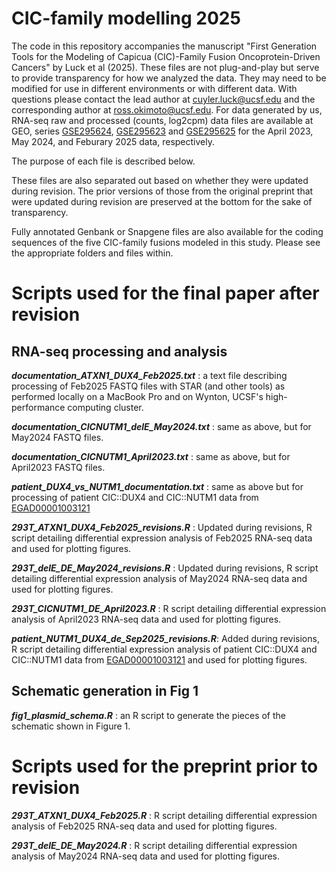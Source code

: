 # CIC-family modelling 2025

The code in this repository accompanies the manuscript "First Generation Tools for the Modeling of Capicua (CIC)-Family Fusion Oncoprotein-Driven Cancers" by Luck et al (2025). 
These files are not plug-and-play but serve to provide transparency for how we analyzed the data. They may need to be modified for use in different environments or with different data.
With questions please contact the lead author at cuyler.luck@ucsf.edu and the corresponding author at ross.okimoto@ucsf.edu.
For data generated by us, RNA-seq raw and processed (counts, log2cpm) data files are available at GEO, series [GSE295624](https://www.ncbi.nlm.nih.gov/geo/query/acc.cgi?acc=GSE295624), [GSE295623](https://www.ncbi.nlm.nih.gov/geo/query/acc.cgi?acc=GSE295623) and [GSE295625](https://www.ncbi.nlm.nih.gov/geo/query/acc.cgi?acc=GSE295625) for the April 2023, May 2024, and Feburary 2025 data, respectively.

The purpose of each file is described below.

These files are also separated out based on whether they were updated during revision. The prior versions of those from the original preprint that were updated during revision are preserved at the bottom for the sake of transparency.

Fully annotated Genbank or Snapgene files are also available for the coding sequences of the five CIC-family fusions modeled in this study. Please see the appropriate folders and files within.

# Scripts used for the final paper after revision
## RNA-seq processing and analysis

***documentation_ATXN1_DUX4_Feb2025.txt*** : a text file describing processing of Feb2025 FASTQ files with STAR (and other tools) as performed locally on a MacBook Pro and on Wynton, UCSF's high-performance computing cluster.

***documentation_CICNUTM1_delE_May2024.txt*** : same as above, but for May2024 FASTQ files.

***documentation_CICNUTM1_April2023.txt*** : same as above, but for April2023 FASTQ files.

***patient_DUX4_vs_NUTM1_documentation.txt*** : same as above but for processing of patient CIC::DUX4 and CIC::NUTM1 data from [EGAD00001003121](https://ega-archive.org/datasets/EGAD00001003121)

***293T_ATXN1_DUX4_Feb2025_revisions.R*** : Updated during revisions, R script detailing differential expression analysis of Feb2025 RNA-seq data and used for plotting figures.

***293T_delE_DE_May2024_revisions.R*** : Updated during revisions, R script detailing differential expression analysis of May2024 RNA-seq data and used for plotting figures.

***293T_CICNUTM1_DE_April2023.R*** : R script detailing differential expression analysis of April2023 RNA-seq data and used for plotting figures.

***patient_NUTM1_DUX4_de_Sep2025_revisions.R***: Added during revisions, R script detailing differential expression analysis of patient CIC::DUX4 and CIC::NUTM1 data from [EGAD00001003121](https://ega-archive.org/datasets/EGAD00001003121) and used for plotting figures.


## Schematic generation in Fig 1

***fig1_plasmid_schema.R*** : an R script to generate the pieces of the schematic shown in Figure 1.



# Scripts used for the preprint prior to revision

***293T_ATXN1_DUX4_Feb2025.R*** : R script detailing differential expression analysis of Feb2025 RNA-seq data and used for plotting figures.

***293T_delE_DE_May2024.R*** : R script detailing differential expression analysis of May2024 RNA-seq data and used for plotting figures.

